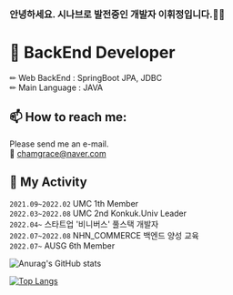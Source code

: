 ### 안녕하세요. 시나브로 발전중인 개발자 이휘정입니다.🐣🐥

# 🌱 BackEnd Developer    
  ✏ Web BackEnd : SpringBoot JPA, JDBC   
  ✏ Main Language : JAVA

 ## 📫 How to reach me: 
 Please send  me an e-mail.    
  📩 chamgrace@naver.com      

##  🔭 My Activity
```2021.09~2022.02``` UMC 1th Member       
```2022.03~2022.08``` UMC 2nd Konkuk.Univ Leader    
```2022.04~``` 스타트업 '비니버스' 풀스택 개발자  
```2022.07~2022.08``` NHN_COMMERCE 백엔드 양성 교육             
```2022.07~``` AUSG 6th Member

 
![Anurag's GitHub stats](https://github-readme-stats.vercel.app/api?username=hwihwi99&show_icons=true&theme=dracula)

[![Top Langs](https://github-readme-stats.vercel.app/api/top-langs/?username=hwihwi99&layout=compact&theme=dracula)](https://github.com/anuraghazra/github-readme-stats)

<!--
**hwihwi99/hwihwi99** is a ✨ _special_ ✨ repository because its `README.md` (this file) appears on your GitHub profile.

Here are some ideas to get you started:

- 🔭 I’m currently working on ...
- 🌱 I’m currently learning ...
- 👯 I’m looking to collaborate on ...
- 🤔 I’m looking for help with ...
- 💬 Ask me about ...
- 📫 How to reach me:fswgjk ...
- 😄 Pronouns: ...
- ⚡ Fun fact: ...
-->
